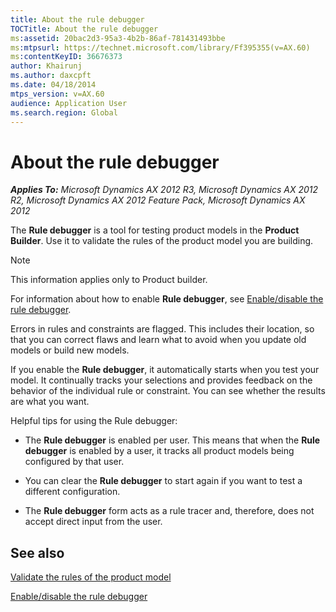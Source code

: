 ```yaml
---
title: About the rule debugger
TOCTitle: About the rule debugger
ms:assetid: 20bac2d3-95a3-4b2b-86af-781431493bbe
ms:mtpsurl: https://technet.microsoft.com/library/Ff395355(v=AX.60)
ms:contentKeyID: 36676373
author: Khairunj
ms.author: daxcpft
ms.date: 04/18/2014
mtps_version: v=AX.60
audience: Application User
ms.search.region: Global
---
```


# About the rule debugger 


_**Applies To:** Microsoft Dynamics AX 2012 R3, Microsoft Dynamics AX 2012 R2, Microsoft Dynamics AX 2012 Feature Pack, Microsoft Dynamics AX 2012_

The **Rule debugger** is a tool for testing product models in the **Product Builder**. Use it to validate the rules of the product model you are building.


> [!NOTE]
> <P>This information applies only to Product builder.</P>



For information about how to enable **Rule debugger**, see [Enable/disable the rule debugger](enable-disable-the-rule-debugger.md).

Errors in rules and constraints are flagged. This includes their location, so that you can correct flaws and learn what to avoid when you update old models or build new models.

If you enable the **Rule debugger**, it automatically starts when you test your model. It continually tracks your selections and provides feedback on the behavior of the individual rule or constraint. You can see whether the results are what you want.

Helpful tips for using the Rule debugger:

  - The **Rule debugger** is enabled per user. This means that when the **Rule debugger** is enabled by a user, it tracks all product models being configured by that user.

  - You can clear the **Rule debugger** to start again if you want to test a different configuration.

  - The **Rule debugger** form acts as a rule tracer and, therefore, does not accept direct input from the user.

## See also

[Validate the rules of the product model](validate-the-rules-of-the-product-model.md)

[Enable/disable the rule debugger](enable-disable-the-rule-debugger.md)

  


